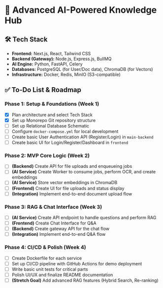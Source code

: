 # 🚀 Advanced AI-Powered Knowledge Hub

## 🛠️ Tech Stack

- **Frontend:** Next.js, React, Tailwind CSS
- **Backend (Gateway):** Node.js, Express.js, BullMQ
- **AI Engine:** Python, FastAPI, Celery
- **Databases:** PostgreSQL (for User/Doc data), ChromaDB (for Vectors)
- **Infrastructure:** Docker, Redis, MinIO (S3-compatible)

## ✅ To-Do List & Roadmap

### Phase 1: Setup & Foundations (Week 1)
- [x] Plan architecture and select Tech Stack
- [x] Set up Monorepo Git repository structure
- [ ] Set up Relational Database Schematic
- [ ] Configure `docker-compose.yml` for local development
- [ ] Create basic User Authentication API (Register/Login) in `main-backend`
- [ ] Create basic UI for Login/Register/Dashboard in `frontend`

### Phase 2: MVP Core Logic (Week 2)
- [ ] **(Backend)** Create API for file uploads and enqueueing jobs
- [ ] **(AI Service)** Create Worker to consume jobs, perform OCR, and create embeddings
- [ ] **(AI Service)** Store vector embeddings in ChromaDB
- [ ] **(Frontend)** Create UI for file uploads and status display
- [ ] **(Integration)** Implement end-to-end document upload flow

### Phase 3: RAG & Chat Interface (Week 3)
- [ ] **(AI Service)** Create API endpoint to handle questions and perform RAG
- [ ] **(Frontend)** Create Chat Interface for Q&A
- [ ] **(Backend)** Create gateway API for the chat flow
- [ ] **(Integration)** Implement end-to-end Q&A flow

### Phase 4: CI/CD & Polish (Week 4)
- [ ] Create Dockerfile for each service
- [ ] Set up CI/CD pipeline with GitHub Actions for demo deployment
- [ ] Write basic unit tests for critical parts
- [ ] Polish UI/UX and finalize README documentation
- [ ] **(Stretch Goal)** Add advanced RAG features (Hybrid Search, Re-ranking)
